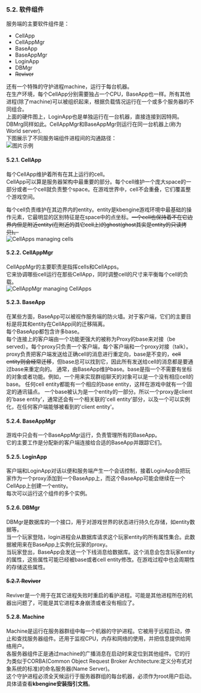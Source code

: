 ### 5.2. 软件组件
服务端的主要软件组件是：  

* CellApp
* CellAppMgr
* BaseApp
* BaseAppMgr
* LoginApp
* DBMgr
* ~~Reviver~~

还有一个特殊的守护进程machine，运行于每台机器。  
在生产环境，每个CellApp分别需要独占一个CPU，BaseApp也一样。所有其他进程(除了machine)可以被组织起来，根据负载情况运行在一个或多个服务器的不同组合。  
上面的硬件图上，LoginApp也是单独运行在一台机器，直接连接到因特网。DBMrg同样如此。CellAppMgr和BaseAppMgr则运行在同一台机器上(称为World server).  
  下图展示了不同服务端组件进程间的沟通路径：  
![图片示例]()  

#### 5.2.1. CellApp
  每个CellApp维护着所有在其上运行的cell。  
  CellApp可以算是服务器架构中最重要的部分。每个cell维护一个庞大space的一部分或者一个cell就负责整个space。在游戏世界中，cell不会重叠，它们覆盖整个游戏空间。  

  每个cell负责维护在其边界内的entity。entity是kbengine游戏环境中最基础的操作元素，它最明显的区别特征是在space中的点坐标。~~一个cell也保持着不在它边界内但是附近entity(在附近的其它cell上)的ghost(ghost其实是entity的只读拷贝)。~~  
![CellApps managing cells]()  

#### 5.2.2. CellAppMgr
CellAppMgr的主要职责是指挥cells和CellApps。  
它来协调哪些cell运行在那些CellApp，同时调整cell的尺寸来平衡每个cell的负载。  
![CellAppMgr managing CellApps]()  

#### 5.2.3. BaseApp
在某些方面，BaseApp可以被视作服务端的防火墙。对于客户端，它们的主要目标是将其和entity在CellApp间的迁移隔离。  
每个BaseApp都包含许多base。  
每个连接上的客户端由一个功能更强大的被称为Proxy的base来对接（be served）。每个proxy只负责一个客户端，每个客户端和一个proxy对接（talk）。proxy负责把客户端发送给正确cell的消息进行重定向，base是不变的，~~cell entity则会经常迁移~~，但base总可以找到它，因此所有发送给cell的消息都是要通过base来重定向的。
通常，由BaseApp维护base。base是指一个不需要有坐标的对象或者功能。例如，一个用来实现群组聊天的对象可以是一个没有相应cell的base。
任何cell entity都能有一个相应的base entity，这样在游戏中就有一个固定的通讯锚点。
一个base被认为是一个entity的一部分。所以一个proxy是client的'base entity'，通常还会有一个相关联的'cell entity'部分，以及一个可以实例化，在任何客户端能够被看到的'client entity'。  

#### 5.2.4. BaseAppMgr
游戏中只会有一个BaseAppMgr运行，负责管理所有的BaseApp。  
它的主要工作是分配新的客户端连接给合适的BaseApp并跟踪它们。

#### 5.2.5. LoginApp
客户端和LoginApp对话以便和服务端产生一个会话控制，接着LoginApp会把玩家作为一个proxy添加到一个BaseApp上，而这个BaseApp可能会继续在一个CellApp上创建一个entity。  
每次可以运行这个组件的多个实例。

#### 5.2.6. DBMgr
DBMgr是数据库的一个接口，用于对游戏世界的状态进行持久化存储，如entity数据等。  
当一个玩家登陆，login进程会从数据库请求这个玩家entity的所有属性集合。此数据被用来在BaseApp上实例化玩家的proxy。  
当玩家登出，BaseApp会发送一个下线消息给数据库。这个消息会包含玩家entity的属性，这些属性可能已经被base或者cell entity修改。在游戏过程中也会周期性的存储这些属性。

#### ~~5.2.7. Reviver~~
Reviver是一个用于在其它进程失败时重启的看护进程。可能是其他进程所在的机器出问题了，可能是其它进程本身崩溃或者没有相应了。

#### 5.2.8. Machine
Machine是运行在服务器群组中每一个机器的守护进程。它被用于远程启动，停止和查找服务器组件。还用于监视CPU，内存和网络的使用，并把信息提供给网络用户。  
各服务器组件正是通过machine的广播消息在启动时来定位到其他组件。它的行为类似于CORBA(Common Object Request Broker Architecture:定义分布式对象系统的标准)的命名服务器(Name Server)。  
这个守护进程必须全天候运行于服务器群组的每台机器，必须作为root用户启动。具体请查看**kbengine安装指引文档**。